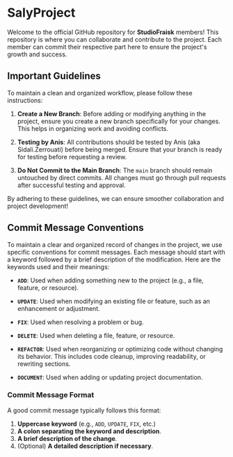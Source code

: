 # SalyProject

Welcome to the official GitHub repository for **StudioFraisk** members! This repository is where you can collaborate and contribute to the project. Each member can commit their respective part here to ensure the project's growth and success.

## Important Guidelines

To maintain a clean and organized workflow, please follow these instructions:

1. **Create a New Branch**:
     Before adding or modifying anything in the project, ensure you create a new branch specifically for your changes. This helps in organizing work and avoiding conflicts.
   
2. **Testing by Anis**:
     All contributions should be tested by Anis (aka Sidali.Zerrouati) before being merged. Ensure that your branch is ready for testing before requesting a review.

3. **Do Not Commit to the Main Branch**:
     The `main` branch should remain untouched by direct commits. All changes must go through pull requests after successful testing and approval.

By adhering to these guidelines, we can ensure smoother collaboration and project development!

## Commit Message Conventions

To maintain a clear and organized record of changes in the project, we use specific conventions for commit messages. Each message should start with a keyword followed by a brief description of the modification. Here are the keywords used and their meanings:

- **`ADD`**: Used when adding something new to the project (e.g., a file, feature, or resource).
  
- **`UPDATE`**: Used when modifying an existing file or feature, such as an enhancement or adjustment.

- **`FIX`**: Used when resolving a problem or bug.

- **`DELETE`**: Used when deleting a file, feature, or resource.

- **`REFACTOR`**: Used when reorganizing or optimizing code without changing its behavior. This includes code cleanup, improving readability, or rewriting sections.

- **`DOCUMENT`**: Used when adding or updating project documentation.

### Commit Message Format
A good commit message typically follows this format:
1. **Uppercase keyword** (e.g., `ADD`, `UPDATE`, `FIX`, etc.)
2. **A colon separating the keyword and description**.
3. **A brief description of the change**.
4. (Optional) **A detailed description if necessary**.
